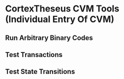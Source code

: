 # CortexTheseus CVM Tools (Individual Entry Of CVM)

## Run Arbitrary Binary Codes

## Test Transactions

## Test State Transitions
